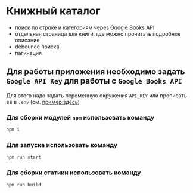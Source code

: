 # Книжный каталог

* поиск по строке и категориям через [Google Books API](https://developers.google.com/books/docs/v1/using)
* отдельная страница для книги, где можно прочитать подробное описание
* debounce поиска
* пагинация


## Для работы приложения необходимо задать `Google API Key` для работы с `Google Books API`

Для этого надо задать переменную окружения `API_KEY` или прописать её в `.env` (см. [пример здесь](./.env.example))


### Для сборки модулей `npm` использовать команду
```bash
npm i
```

### Для запуска использовать команду

```bash
npm run start
```

### Для сборки статики использовать команду

```bash
npm run build
```
